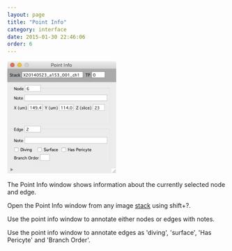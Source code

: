 ```yaml
---
layout: page
title: "Point Info"
category: interface
date: 2015-01-30 22:46:06
order: 6
---
```


<IMG SRC="../images/point_info.jpg" WIDTH="250">

The Point Info window shows information about the currently selected node and edge.  

Open the Point Info window from any image [stack][1] using shift+?.  

Use the point info window to annotate either nodes or edges with notes.

Use the point info window to annotate edges as 'diving', 'surface', 'Has Pericyte' and 'Branch Order'.

[1]: /Vascular-Analysis/stack/ "stack"
